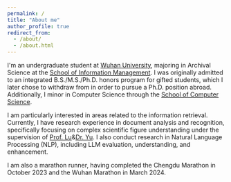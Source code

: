 ```yaml
---
permalink: /
title: "About me"
author_profile: true
redirect_from: 
  - /about/
  - /about.html
---
```


I'm an undergraduate student at [Wuhan University](https://en.whu.edu.cn/), majoring in Archival Science at the [School of Information Management](https://sim.whu.edu.cn/English/Home.htm). I was originally admitted to an integrated B.S./M.S./Ph.D. honors program for gifted students, which I later chose to withdraw from in order to pursue a Ph.D. position abroad. Additionally, I minor in Computer Science through the [School of Computer Science](https://cs.whu.edu.cn/english/index.htm). 

I am particularly interested in areas related to the information retrieval. Currently, I have research experience in document analysis and recognition, specifically focusing on complex scientific figure understanding under the supervision of [Prof. Lu](https://scholar.google.com/citations?hl=zh-CN&user=mRdnCQ4AAAAJ)&[Dr. Yu](https://openreview.net/profile?id=~Fengchang_Yu1). I also conduct research in Natural Language Processing (NLP), including LLM evaluation, understanding, and enhancement. 

I am also a marathon runner, having completed the Chengdu Marathon in October 2023 and the Wuhan Marathon in March 2024.
